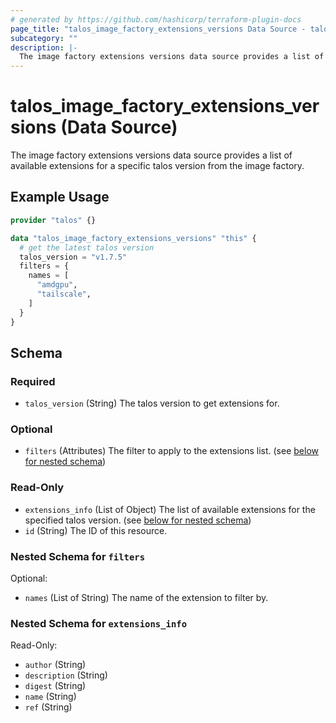 ```yaml
---
# generated by https://github.com/hashicorp/terraform-plugin-docs
page_title: "talos_image_factory_extensions_versions Data Source - talos"
subcategory: ""
description: |-
  The image factory extensions versions data source provides a list of available extensions for a specific talos version from the image factory.
---
```


# talos_image_factory_extensions_versions (Data Source)

The image factory extensions versions data source provides a list of available extensions for a specific talos version from the image factory.

## Example Usage

```terraform
provider "talos" {}

data "talos_image_factory_extensions_versions" "this" {
  # get the latest talos version
  talos_version = "v1.7.5"
  filters = {
    names = [
      "amdgpu",
      "tailscale",
    ]
  }
}
```

<!-- schema generated by tfplugindocs -->
## Schema

### Required

- `talos_version` (String) The talos version to get extensions for.

### Optional

- `filters` (Attributes) The filter to apply to the extensions list. (see [below for nested schema](#nestedatt--filters))

### Read-Only

- `extensions_info` (List of Object) The list of available extensions for the specified talos version. (see [below for nested schema](#nestedatt--extensions_info))
- `id` (String) The ID of this resource.

<a id="nestedatt--filters"></a>
### Nested Schema for `filters`

Optional:

- `names` (List of String) The name of the extension to filter by.


<a id="nestedatt--extensions_info"></a>
### Nested Schema for `extensions_info`

Read-Only:

- `author` (String)
- `description` (String)
- `digest` (String)
- `name` (String)
- `ref` (String)
